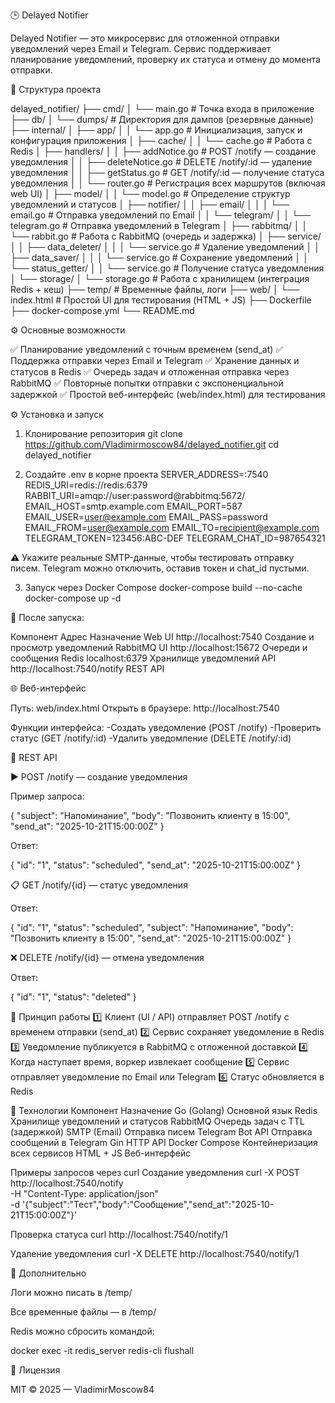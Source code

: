 🕒 Delayed Notifier

Delayed Notifier — это микросервис для отложенной отправки уведомлений через Email и Telegram.
Сервис поддерживает планирование уведомлений, проверку их статуса и отмену до момента отправки.

📁 Структура проекта

delayed_notifier/
├── cmd/
│   └── main.go                      # Точка входа в приложение
├── db/
│   └── dumps/                       # Директория для дампов (резервные данные)
├── internal/
│   ├── app/
│   │   └── app.go                   # Инициализация, запуск и конфигурация приложения
│   ├── cache/
│   │   └── cache.go                 # Работа с Redis
│   ├── handlers/
│   │   ├── addNotice.go             # POST /notify — создание уведомления
│   │   ├── deleteNotice.go          # DELETE /notify/:id — удаление уведомления
│   │   ├── getStatus.go             # GET /notify/:id — получение статуса уведомления
│   │   └── router.go                # Регистрация всех маршрутов (включая web UI)
│   ├── model/
│   │   └── model.go                 # Определение структур уведомлений и статусов
│   ├── notifier/
│   │   ├── email/
│   │   │   └── email.go             # Отправка уведомлений по Email
│   │   └── telegram/
│   │       └── telegram.go          # Отправка уведомлений в Telegram
│   ├── rabbitmq/
│   │   └── rabbit.go                # Работа с RabbitMQ (очередь и задержка)
│   ├── service/
│   │   ├── data_deleter/
│   │   │   └── service.go           # Удаление уведомлений
│   │   ├── data_saver/
│   │   │   └── service.go           # Сохранение уведомлений
│   │   └── status_getter/
│   │       └── service.go           # Получение статуса уведомления
│   └── storage/
│       └── storage.go               # Работа с хранилищем (интеграция Redis + кеш)
├── temp/                            # Временные файлы, логи
├── web/
│   └── index.html                   # Простой UI для тестирования (HTML + JS)
├── Dockerfile
├── docker-compose.yml
└── README.md

⚙️ Основные возможности

✅ Планирование уведомлений с точным временем (send_at)
✅ Поддержка отправки через Email и Telegram
✅ Хранение данных и статусов в Redis
✅ Очередь задач и отложенная отправка через RabbitMQ
✅ Повторные попытки отправки с экспоненциальной задержкой
✅ Простой веб-интерфейс (web/index.html) для тестирования

⚙️ Установка и запуск

1. Клонирование репозитория
git clone https://github.com/Vladimirmoscow84/delayed_notifier.git
cd delayed_notifier

2. Создайте .env в корне проекта
SERVER_ADDRESS=:7540
REDIS_URI=redis://redis:6379
RABBIT_URI=amqp://user:password@rabbitmq:5672/
EMAIL_HOST=smtp.example.com
EMAIL_PORT=587
EMAIL_USER=user@example.com
EMAIL_PASS=password
EMAIL_FROM=user@example.com
EMAIL_TO=recipient@example.com
TELEGRAM_TOKEN=123456:ABC-DEF
TELEGRAM_CHAT_ID=987654321


⚠️ Укажите реальные SMTP-данные, чтобы тестировать отправку писем.
Telegram можно отключить, оставив токен и chat_id пустыми.

3. Запуск через Docker Compose
docker-compose build --no-cache
docker-compose up -d


📡 После запуска:

Компонент	          Адрес	                  Назначение
Web UI	     http://localhost:7540         Создание и просмотр уведомлений
RabbitMQ UI	  http://localhost:15672       Очереди и сообщения
Redis	         localhost:6379	           Хранилище уведомлений
API	       http://localhost:7540/notify    REST API

🌐 Веб-интерфейс

Путь: web/index.html
Открыть в браузере: http://localhost:7540

Функции интерфейса:
    -Создать уведомление (POST /notify)
    -Проверить статус (GET /notify/:id)
    -Удалить уведомление (DELETE /notify/:id)

📡 REST API

▶️ POST /notify — создание уведомления

Пример запроса:

{
  "subject": "Напоминание",
  "body": "Позвонить клиенту в 15:00",
  "send_at": "2025-10-21T15:00:00Z"
}


Ответ:

{
  "id": "1",
  "status": "scheduled",
  "send_at": "2025-10-21T15:00:00Z"
}

📋 GET /notify/{id} — статус уведомления

Ответ:

{
  "id": "1",
  "status": "scheduled",
  "subject": "Напоминание",
  "body": "Позвонить клиенту в 15:00",
  "send_at": "2025-10-21T15:00:00Z"
}

❌ DELETE /notify/{id} — отмена уведомления

Ответ:

{
  "id": "1",
  "status": "deleted"
}

🔄 Принцип работы
1️⃣ Клиент (UI / API) отправляет POST /notify с временем отправки (send_at)
2️⃣ Сервис сохраняет уведомление в Redis
3️⃣ Уведомление публикуется в RabbitMQ с отложенной доставкой
4️⃣ Когда наступает время, воркер извлекает сообщение
5️⃣ Сервис отправляет уведомление по Email или Telegram
6️⃣ Статус обновляется в Redis

🧰 Технологии
Компонент	              Назначение
Go (Golang)	              Основной язык
Redis	                  Хранилище уведомлений и статусов
RabbitMQ	              Очередь задач с TTL (задержкой)
SMTP (Email)	          Отправка писем
Telegram Bot API	      Отправка сообщений в Telegram
Gin	                      HTTP API
Docker Compose	          Контейнеризация всех сервисов
HTML + JS	              Веб-интерфейс


Примеры запросов через curl
Создание уведомления
curl -X POST http://localhost:7540/notify \
-H "Content-Type: application/json" \
-d '{"subject":"Тест","body":"Сообщение","send_at":"2025-10-21T15:00:00Z"}'

Проверка статуса
curl http://localhost:7540/notify/1

Удаление уведомления
curl -X DELETE http://localhost:7540/notify/1

🧾 Дополнительно

Логи можно писать в /temp/

Все временные файлы — в /temp/

Redis можно сбросить командой:

docker exec -it redis_server redis-cli flushall

📄 Лицензия

MIT © 2025 — VladimirMoscow84